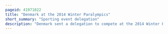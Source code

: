 ```yaml
---
pageid: 41971022
title: "Denmark at the 2014 Winter Paralympics"
short_summary: "Sporting event delegation"
description: "Denmark sent a delegation to compete at the 2014 Winter Paralympics in Sochi, Russia from 7–16 March 2014. This was Denmark's tenth Appearance at a Paralympic Winter Games. The danish Delegation at sochi consisted of two alpine Skiers ulrik nyvold and Line Damgaard. Nyvold failed to finish either of his Events, while Damgaard placed 12th in the Women's Standing Slalom and 15th in the Women's standing giant Slalom."
---
```

